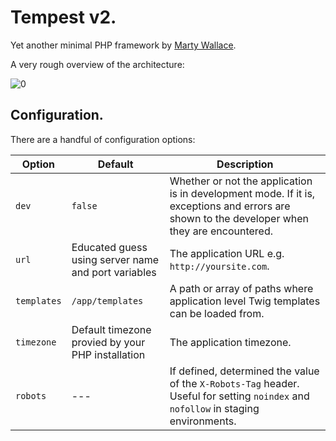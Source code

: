 # Tempest v2.

Yet another minimal PHP framework by [Marty Wallace](http://martywallace.com).

A very rough overview of the architecture:

![0](http://i.imgur.com/WhSla0n.png)

## Configuration.

There are a handful of configuration options:

<table>
	<thead>
		<tr>
			<th>Option</th>
			<th>Default</th>
			<th>Description</th>
		</tr>
	</thead>
	<tbody>
		<tr>
			<td><code>dev</code></td>
			<td><code>false</code></td>
			<td>Whether or not the application is in development mode. If it is, exceptions and errors are shown to the developer when they are encountered.</td>
		</tr>
		<tr>
			<td><code>url</code></td>
			<td>Educated guess using server name and port variables</td>
			<td>The application URL e.g. <code>http://yoursite.com</code>.</td>
		</tr>
		<tr>
			<td><code>templates</code></td>
			<td><code>/app/templates</code></td>
			<td>A path or array of paths where application level Twig templates can be loaded from.</td>
		</tr>
		<tr>
			<td><code>timezone</code></td>
			<td>Default timezone provied by your PHP installation</td>
			<td>The application timezone.</td>
		</tr>
		<tr>
			<td><code>robots</code></td>
			<td>---</td>
			<td>If defined, determined the value of the <code>X-Robots-Tag</code> header. Useful for setting <code>noindex</code> and <code>nofollow</code> in staging environments.</td>
		</tr>
	</tbody>
</table>